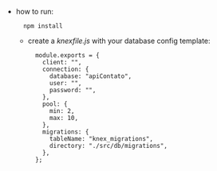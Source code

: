 * how to run:
  ```
    npm install
  ```
  - create a _knexfile.js_ with your database config
    template:
    ```
      module.exports = {
        client: "",
        connection: {
          database: "apiContato",
          user: "",
          password: "",
        },
        pool: {
          min: 2,
          max: 10,
        },
        migrations: {
          tableName: "knex_migrations",
          directory: "./src/db/migrations",
        },
      };
    ```